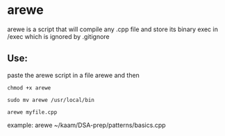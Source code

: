 # arewe
arewe is a script that will compile any .cpp file and store its binary exec in /exec which is ignored by .gitignore 

## Use:
paste the arewe script in a file arewe and then

```
chmod +x arewe
```

```
sudo mv arewe /usr/local/bin
```

```
arewe myfile.cpp
```

example: arewe ~/kaam/DSA-prep/patterns/basics.cpp